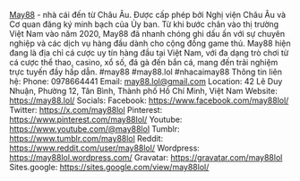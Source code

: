 <a href="https://may88.lol/">May88</a> - nhà cái  đến từ Châu Âu. Được cấp phép bởi Nghị viện Châu Âu và Cơ quan đăng ký minh bạch của Ủy ban. Từ khi bước chân vào thị trường Việt Nam vào năm 2020, May88 đã nhanh chóng ghi dấu ấn với sự chuyên nghiệp và các dịch vụ hàng đầu dành cho cộng đồng game thủ. May88 hiện đang là địa chỉ cá cược uy tín hàng đầu tại Việt Nam, với đa dạng trò chơi từ cá cược thể thao, casino, xổ số, đá gà đến bắn cá, mang đến trải nghiệm trực tuyến đầy hấp dẫn.
#may88 #may88.lol #nhacaimay88 
Thông tin liên hệ:
Phone: 0978664441
Email: may88.lol@gmail.com
Location: 42 Lê Duy Nhuận, Phường 12, Tân Bình, Thành phố Hồ Chí Minh, Việt Nam
Website: <a href="https://may88.lol/">https://may88.lol/</a>
Socials:
Facebook: <a href="https://www.facebook.com/may88lol/">https://www.facebook.com/may88lol/</a>
Twitter: <a href="https://x.com/may88lol">https://x.com/may88lol</a>
Pinterest: <a href="https://www.pinterest.com/may88lol/">https://www.pinterest.com/may88lol/</a>
Youtube: <a href="https://www.youtube.com/@may88lol">https://www.youtube.com/@may88lol</a>
Tumblr: <a href="https://www.tumblr.com/may88lol">https://www.tumblr.com/may88lol</a>
Reddit: <a href="https://www.reddit.com/user/may88lol/">https://www.reddit.com/user/may88lol/</a>
Wordpress: <a href="https://may88lol.wordpress.com/">https://may88lol.wordpress.com/</a>
Gravatar: <a href="https://gravatar.com/may88lol">https://gravatar.com/may88lol</a>
Sites.google: <a href="https://sites.google.com/view/may88lol/">https://sites.google.com/view/may88lol/</a>